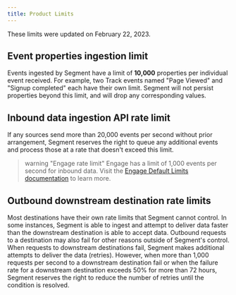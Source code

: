 ```yaml
---
title: Product Limits
---
```

These limits were updated on February 22, 2023.

## Event properties ingestion limit

Events ingested by Segment have a limit of **10,000** properties per individual event received. For example, two Track events named "Page Viewed" and "Signup completed" each have their own limit. Segment will not persist properties beyond this limit, and will drop any corresponding values.

## Inbound data ingestion API rate limit

If any sources send more than 20,000 events per second without prior arrangement, Segment reserves the right to queue any additional events and process those at a rate that doesn't exceed this limit.

> warning "Engage rate limit"
> Engage has a limit of 1,000 events per second for inbound data. Visit the [Engage Default Limits documentation](/docs/engage/product-limits/) to learn more.

## Outbound downstream destination rate limits

Most destinations have their own rate limits that Segment cannot control. In some instances, Segment is able to ingest and attempt to deliver data faster than the downstream destination is able to accept data. Outbound requests to a destination may also fail for other reasons outside of Segment's control. When requests to downstream destinations fail, Segment makes additional attempts to deliver the data (retries). However, when more than 1,000 requests per second to a downstream destination fail or when the failure rate for a downstream destination exceeds 50% for more than 72 hours, Segment reserves the right to reduce the number of retries until the condition is resolved.